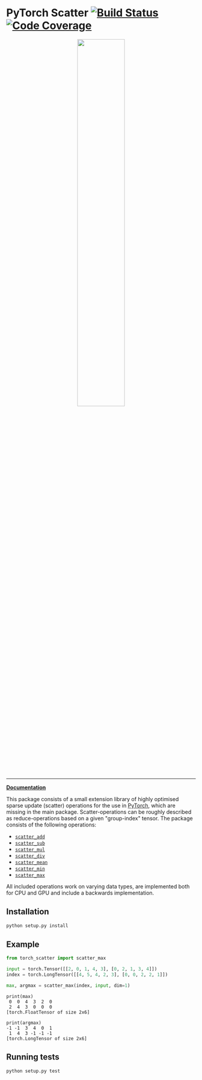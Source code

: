 [build-image]: https://travis-ci.org/rusty1s/pytorch_scatter.svg?branch=master
[build-url]: https://travis-ci.org/rusty1s/pytorch_scatter
[coverage-image]: https://codecov.io/gh/rusty1s/pytorch_scatter/branch/master/graph/badge.svg
[coverage-url]: https://codecov.io/github/rusty1s/pytorch_scatter?branch=master

# PyTorch Scatter [![Build Status][build-image]][build-url] [![Code Coverage][coverage-image]][coverage-url]

<p align="center">
  <img width="50%" src="https://raw.githubusercontent.com/rusty1s/pytorch_scatter/master/docs/source/_figures/add.svg?sanitize=true" />
</p>

--------------------------------------------------------------------------------

**[Documentation](http://rusty1s.github.io/pytorch_scatter)**

This package consists of a small extension library of highly optimised sparse update (scatter) operations for the use in [PyTorch](http://pytorch.org/), which are missing in the main package.
Scatter-operations can be roughly described as reduce-operations based on a given "group-index" tensor.
The package consists of the following operations:

* [`scatter_add`](https://rusty2s.github.io/pytorch_scatter/functions/add.html)
* [`scatter_sub`](https://rusty1s.github.io/pytorch_scatter/functions/sub.html)
* [`scatter_mul`](https://rusty1s.github.io/pytorch_scatter/functions/mul.html)
* [`scatter_div`](https://rusty1s.github.io/pytorch_scatter/functions/div.html)
* [`scatter_mean`](https://rusty1s.github.io/pytorch_scatter/functions/mean.html)
* [`scatter_min`](https://rusty1s.github.io/pytorch_scatter/functions/min.html)
* [`scatter_max`](https://rusty1s.github.io/pytorch_scatter/functions/max.html)

All included operations work on varying data types, are implemented both for CPU and GPU and include a backwards implementation.

## Installation

```sh
python setup.py install
```

## Example

```py
from torch_scatter import scatter_max

input = torch.Tensor([[2, 0, 1, 4, 3], [0, 2, 1, 3, 4]])
index = torch.LongTensor([[4, 5, 4, 2, 3], [0, 0, 2, 2, 1]])

max, argmax = scatter_max(index, input, dim=1)
```

```
print(max)
 0  0  4  3  2  0
 2  4  3  0  0  0
[torch.FloatTensor of size 2x6]

print(argmax)
-1 -1  3  4  0  1
 1  4  3 -1 -1 -1
[torch.LongTensor of size 2x6]
```

## Running tests

```sh
python setup.py test
```
